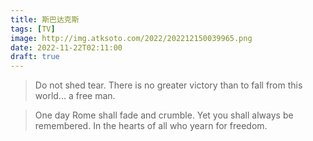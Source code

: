 ```yaml
---
title: 斯巴达克斯
tags: [TV]
image: http://img.atksoto.com/2022/202212150039965.png
date: 2022-11-22T02:11:00
draft: true
---
```


> Do not shed tear.
> There is no greater victory than to fall from this world... a free man.

> One day Rome shall fade and crumble.
> Yet you shall always be remembered.
> In the hearts of all who yearn for freedom.
